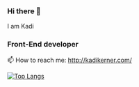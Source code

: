### Hi there 👋

I am Kadi
### Front-End developer



📫 How to reach me: http://kadikerner.com/





[![Top Langs](https://github-readme-stats.vercel.app/api/top-langs/?username=anuraghazra&layout=compact)](https://github.com/anuraghazra/github-readme-stats)

